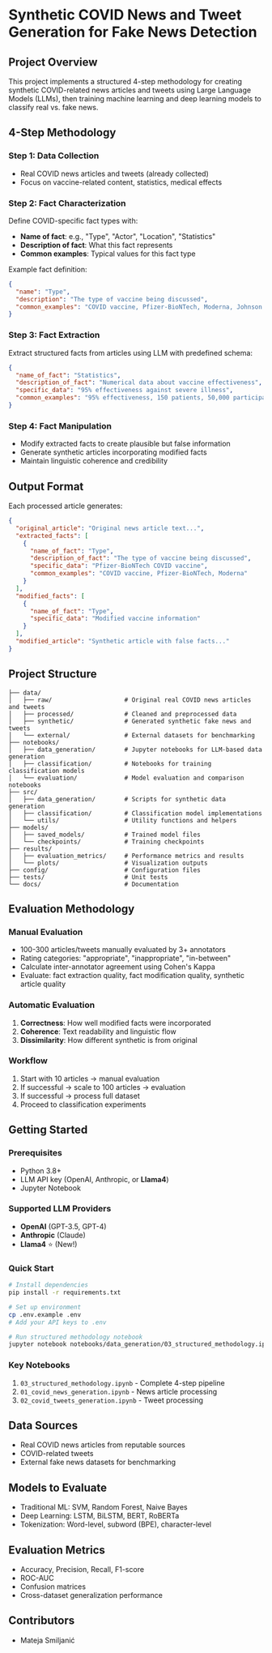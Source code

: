# Synthetic COVID News and Tweet Generation for Fake News Detection

## Project Overview

This project implements a structured 4-step methodology for creating synthetic COVID-related news articles and tweets using Large Language Models (LLMs), then training machine learning and deep learning models to classify real vs. fake news.

## 4-Step Methodology

### Step 1: Data Collection
- Real COVID news articles and tweets (already collected)
- Focus on vaccine-related content, statistics, medical effects

### Step 2: Fact Characterization  
Define COVID-specific fact types with:
- **Name of fact**: e.g., "Type", "Actor", "Location", "Statistics"
- **Description of fact**: What this fact represents
- **Common examples**: Typical values for this fact type

Example fact definition:
```json
{
  "name": "Type",
  "description": "The type of vaccine being discussed",
  "common_examples": "COVID vaccine, Pfizer-BioNTech, Moderna, Johnson & Johnson"
}
```

### Step 3: Fact Extraction
Extract structured facts from articles using LLM with predefined schema:
```json
{
  "name_of_fact": "Statistics",
  "description_of_fact": "Numerical data about vaccine effectiveness",
  "specific_data": "95% effectiveness against severe illness",
  "common_examples": "95% effectiveness, 150 patients, 50,000 participants"
}
```

### Step 4: Fact Manipulation
- Modify extracted facts to create plausible but false information
- Generate synthetic articles incorporating modified facts
- Maintain linguistic coherence and credibility

## Output Format

Each processed article generates:
```json
{
  "original_article": "Original news article text...",
  "extracted_facts": [
    {
      "name_of_fact": "Type",
      "description_of_fact": "The type of vaccine being discussed",
      "specific_data": "Pfizer-BioNTech COVID vaccine",
      "common_examples": "COVID vaccine, Pfizer-BioNTech, Moderna"
    }
  ],
  "modified_facts": [
    {
      "name_of_fact": "Type", 
      "specific_data": "Modified vaccine information"
    }
  ],
  "modified_article": "Synthetic article with false facts..."
}
```

## Project Structure

```
├── data/
│   ├── raw/                    # Original real COVID news articles and tweets
│   ├── processed/              # Cleaned and preprocessed data
│   ├── synthetic/              # Generated synthetic fake news and tweets
│   └── external/               # External datasets for benchmarking
├── notebooks/
│   ├── data_generation/        # Jupyter notebooks for LLM-based data generation
│   ├── classification/         # Notebooks for training classification models
│   └── evaluation/             # Model evaluation and comparison notebooks
├── src/
│   ├── data_generation/        # Scripts for synthetic data generation
│   ├── classification/         # Classification model implementations
│   └── utils/                  # Utility functions and helpers
├── models/
│   ├── saved_models/           # Trained model files
│   └── checkpoints/            # Training checkpoints
├── results/
│   ├── evaluation_metrics/     # Performance metrics and results
│   └── plots/                  # Visualization outputs
├── config/                     # Configuration files
├── tests/                      # Unit tests
└── docs/                       # Documentation
```

## Evaluation Methodology

### Manual Evaluation
- 100-300 articles/tweets manually evaluated by 3+ annotators
- Rating categories: "appropriate", "inappropriate", "in-between"
- Calculate inter-annotator agreement using Cohen's Kappa
- Evaluate: fact extraction quality, fact modification quality, synthetic article quality

### Automatic Evaluation
1. **Correctness**: How well modified facts were incorporated
2. **Coherence**: Text readability and linguistic flow  
3. **Dissimilarity**: How different synthetic is from original

### Workflow
1. Start with 10 articles → manual evaluation
2. If successful → scale to 100 articles → evaluation  
3. If successful → process full dataset
4. Proceed to classification experiments

## Getting Started

### Prerequisites
- Python 3.8+
- LLM API key (OpenAI, Anthropic, or **Llama4**)
- Jupyter Notebook

### Supported LLM Providers
- **OpenAI** (GPT-3.5, GPT-4)
- **Anthropic** (Claude)
- **Llama4** ⭐ (New!)

### Quick Start
```bash
# Install dependencies
pip install -r requirements.txt

# Set up environment
cp .env.example .env
# Add your API keys to .env

# Run structured methodology notebook
jupyter notebook notebooks/data_generation/03_structured_methodology.ipynb
```

### Key Notebooks
1. `03_structured_methodology.ipynb` - Complete 4-step pipeline
2. `01_covid_news_generation.ipynb` - News article processing
3. `02_covid_tweets_generation.ipynb` - Tweet processing

## Data Sources
- Real COVID news articles from reputable sources
- COVID-related tweets
- External fake news datasets for benchmarking

## Models to Evaluate
- Traditional ML: SVM, Random Forest, Naive Bayes
- Deep Learning: LSTM, BiLSTM, BERT, RoBERTa
- Tokenization: Word-level, subword (BPE), character-level

## Evaluation Metrics
- Accuracy, Precision, Recall, F1-score
- ROC-AUC
- Confusion matrices
- Cross-dataset generalization performance

## Contributors
- Mateja Smiljanić
